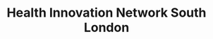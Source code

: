 ---
title: Health Innovation Network South London
link: http://www.hin-southlondon.org/
logo: health_innovation_network.jpg

events:                      # List of events sponsored
  - 10-london

# Sponsorship amount/resource for each event
10-london: "Lots of logistical support"
---
